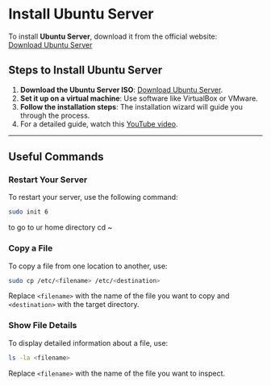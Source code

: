 # Install Ubuntu Server

To install **Ubuntu Server**, download it from the official website:  
[Download Ubuntu Server][ubuntuServerDownload]

[ubuntuServerDownload]: https://ubuntu.com/download/server


## Steps to Install Ubuntu Server

1. **Download the Ubuntu Server ISO**: [Download Ubuntu Server][ubuntuServerDownload].  
2. **Set it up on a virtual machine**: Use software like VirtualBox or VMware.  
3. **Follow the installation steps**: The installation wizard will guide you through the process.  
4. For a detailed guide, watch this [YouTube video][youtubeInstallationGuide].

[youtubeInstallationGuide]: https://www.youtube.com/watch?v=Hva8lsV2nTk

---

## Useful Commands

### Restart Your Server
To restart your server, use the following command:  
```bash
sudo init 6
```

to go to ur home directory 
cd ~

### Copy a File
To copy a file from one location to another, use:  
```bash
sudo cp /etc/<filename> /etc/<destination>
```

Replace `<filename>` with the name of the file you want to copy and `<destination>` with the target directory.

### Show File Details
To display detailed information about a file, use:  
```bash
ls -la <filename>
```

Replace `<filename>` with the name of the file you want to inspect.